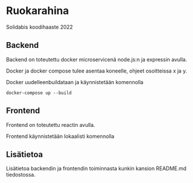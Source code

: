 # Ruokarahina
Solidabis koodihaaste 2022

## Backend
Backend on toteutettu docker microservicenä node.js:n ja expressin avulla.

Docker ja docker compose tulee asentaa koneelle, ohjeet osoitteissa x ja y.

Docker uudelleenbuildataan ja käynnistetään komennolla
```
docker-compose up --build
```

## Frontend
Frontend on toteutettu reactin avulla.

Frontend käynnistetään lokaalisti komennolla

## Lisätietoa
Lisätietoa backendin ja frontendin toiminnasta kunkin kansion README.md tiedostossa.